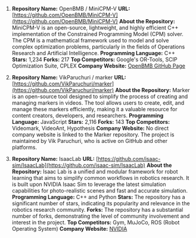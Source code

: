 1. **Repository Name:** OpenBMB / MiniCPM-V
   **URL:** [https://github.com/OpenBMB/MiniCPM-V](https://github.com/OpenBMB/MiniCPM-V)
   **About the Repository:** MiniCPM-V is an open-source, lightweight, and highly efficient C++ implementation of the Constrained Programming Model (CPM) solver. The CPM is a mathematical framework used to model and solve complex optimization problems, particularly in the fields of Operations Research and Artificial Intelligence.
   **Programming Language:** C++
   **Stars:** 1,234
   **Forks:** 217
   **Top Competitors:** Google's OR-Tools, SCIP Optimization Suite, CPLEX
   **Company Website:** [OpenBMB GitHub Page](https://github.com/OpenBMB)

2. **Repository Name:** VikParuchuri / marker
   **URL:** [https://github.com/VikParuchuri/marker](https://github.com/VikParuchuri/marker)
   **About the Repository:** Marker is an open-source tool designed to simplify the process of creating and managing markers in videos. The tool allows users to create, edit, and manage these markers efficiently, making it a valuable resource for content creators, developers, and researchers.
   **Programming Language:** JavaScript
   **Stars:** 2,116
   **Forks:** 143
   **Top Competitors:** Videomark, VideoAnt, Hypothesis
   **Company Website:** No direct company website is linked to the Marker repository. The project is maintained by Vik Paruchuri, who is active on GitHub and other platforms.

3. **Repository Name:** IsaacLab
   **URL:** [https://github.com/isaac-sim/IsaacLab](https://github.com/isaac-sim/IsaacLab)
   **About the Repository:** Isaac Lab is a unified and modular framework for robot learning that aims to simplify common workflows in robotics research. It is built upon NVIDIA Isaac Sim to leverage the latest simulation capabilities for photo-realistic scenes and fast and accurate simulation.
   **Programming Language:** C++ and Python
   **Stars:** The repository has a significant number of stars, indicating its popularity and relevance in the robotics research community.
   **Forks:** The repository has a substantial number of forks, demonstrating the level of community involvement and interest in the project.
   **Top Competitors:** Gym, MuJoCo, ROS (Robot Operating System)
   **Company Website:** [NVIDIA](http://www.nvidia.com)
